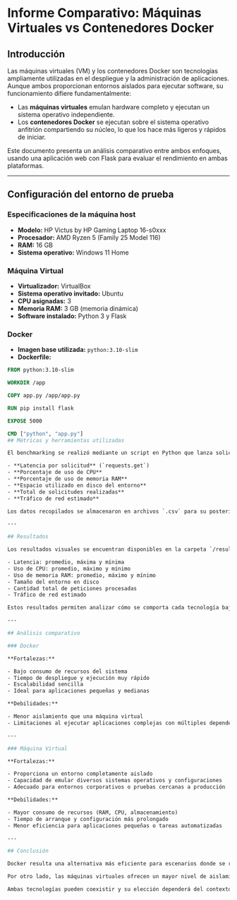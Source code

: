 # Informe Comparativo: Máquinas Virtuales vs Contenedores Docker

## Introducción

Las máquinas virtuales (VM) y los contenedores Docker son tecnologías ampliamente utilizadas en el despliegue y la administración de aplicaciones. Aunque ambos proporcionan entornos aislados para ejecutar software, su funcionamiento difiere fundamentalmente:

- Las **máquinas virtuales** emulan hardware completo y ejecutan un sistema operativo independiente.
- Los **contenedores Docker** se ejecutan sobre el sistema operativo anfitrión compartiendo su núcleo, lo que los hace más ligeros y rápidos de iniciar.

Este documento presenta un análisis comparativo entre ambos enfoques, usando una aplicación web con Flask para evaluar el rendimiento en ambas plataformas.

---

## Configuración del entorno de prueba

### Especificaciones de la máquina host

- **Modelo:** HP Victus by HP Gaming Laptop 16-s0xxx  
- **Procesador:** AMD Ryzen 5 (Family 25 Model 116)  
- **RAM:** 16 GB  
- **Sistema operativo:** Windows 11 Home  

### Máquina Virtual

- **Virtualizador:** VirtualBox  
- **Sistema operativo invitado:** Ubuntu  
- **CPU asignadas:** 3  
- **Memoria RAM:** 3 GB (memoria dinámica)  
- **Software instalado:** Python 3 y Flask  

### Docker

- **Imagen base utilizada:** `python:3.10-slim`  
- **Dockerfile:**

```Dockerfile
FROM python:3.10-slim

WORKDIR /app

COPY app.py /app/app.py

RUN pip install flask

EXPOSE 5000

CMD ["python", "app.py"]
## Métricas y herramientas utilizadas

El benchmarking se realizó mediante un script en Python que lanza solicitudes HTTP a una aplicación Flask durante un periodo de 60 segundos. Durante ese tiempo, se recolectaron las siguientes métricas:

- **Latencia por solicitud** (`requests.get`)
- **Porcentaje de uso de CPU**
- **Porcentaje de uso de memoria RAM**
- **Espacio utilizado en disco del entorno**
- **Total de solicitudes realizadas**
- **Tráfico de red estimado**

Los datos recopilados se almacenaron en archivos `.csv` para su posterior análisis. A partir de estos archivos se generaron gráficos comparativos para visualizar mejor las diferencias de rendimiento entre los entornos.

---

## Resultados

Los resultados visuales se encuentran disponibles en la carpeta `/results/` del repositorio. Las gráficas allí contenidas comparan el rendimiento de Docker y de la máquina virtual en función de las siguientes variables:

- Latencia: promedio, máxima y mínima
- Uso de CPU: promedio, máximo y mínimo
- Uso de memoria RAM: promedio, máximo y mínimo
- Tamaño del entorno en disco
- Cantidad total de peticiones procesadas
- Tráfico de red estimado

Estos resultados permiten analizar cómo se comporta cada tecnología bajo condiciones de carga similares.

---

## Análisis comparativo

### Docker

**Fortalezas:**

- Bajo consumo de recursos del sistema  
- Tiempo de despliegue y ejecución muy rápido  
- Escalabilidad sencilla  
- Ideal para aplicaciones pequeñas y medianas  

**Debilidades:**

- Menor aislamiento que una máquina virtual  
- Limitaciones al ejecutar aplicaciones complejas con múltiples dependencias o interfaces gráficas  

---

### Máquina Virtual

**Fortalezas:**

- Proporciona un entorno completamente aislado  
- Capacidad de emular diversos sistemas operativos y configuraciones  
- Adecuado para entornos corporativos o pruebas cercanas a producción  

**Debilidades:**

- Mayor consumo de recursos (RAM, CPU, almacenamiento)  
- Tiempo de arranque y configuración más prolongado  
- Menor eficiencia para aplicaciones pequeñas o tareas automatizadas  

---

## Conclusión

Docker resulta una alternativa más eficiente para escenarios donde se requiere rapidez, portabilidad y bajo consumo de recursos. Es especialmente adecuado para aplicaciones simples, microservicios o entornos donde la escalabilidad sea una prioridad.

Por otro lado, las máquinas virtuales ofrecen un mayor nivel de aislamiento y control, lo que las convierte en una opción más apropiada para entornos complejos, simulaciones, laboratorios o sistemas que deben mantenerse separados completamente entre sí.

Ambas tecnologías pueden coexistir y su elección dependerá del contexto, los objetivos del proyecto y los recursos disponibles.
